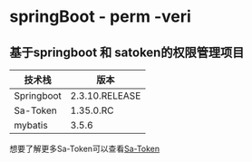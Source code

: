 # springBoot - perm -veri 
## 基于springboot 和 satoken的权限管理项目

| 技术栈        | 版本             |
|------------|----------------|
| Springboot | 2.3.10.RELEASE |
| Sa-Token   | 1.35.0.RC      |
| mybatis    | 3.5.6          |

想要了解更多Sa-Token可以查看[Sa-Token](https://sa-token.cc/)